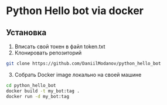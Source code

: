 # Python Hello bot via docker
## Установка
1. Вписать свой токен в файл token.txt 
2. Клонировать репозиторий
 
```bash
git clone https://github.com/DaniilModanov/python_hello_bot
```
3. Собрать Docker image локально на своей машине
```bash
cd python_hello_bot
docker build -t my_bot:tag .
docker run -d my_bot:tag
```
